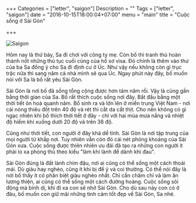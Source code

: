 +++
Categories = ["letter", "saigon"]
Description = ""
Tags = ["letter", "saigon"]
date = "2016-10-15T18:00:04+07:00"
menu = "main"
title = "Cuộc sống ở Sài Gòn"

+++

![Saigon](/img/saigon.jpg)

Hôm nay là thứ bảy, Sa đi chơi với công ty mẹ. Còn bố thì tranh thủ hoàn thành nốt những thủ tục cuối cùng của hồ sơ visa. Đó chính là thêm vào thư của ba Sa đồng ý cho Sa đi định cư ở Úc. Như vậy nếu không còn gì trục trặc nữa thì sang năm cả nhà mình sẽ qua Úc. Ngay phút này đây, bố muốn nói với Sa là bố rất yêu Sài Gòn.

Sài Gòn là nơi bố đã sống tổng cộng được hơn tám năm rồi. Vậy là cũng gần bằng thời gian của Sa. Bố rất thích cuộc sống nơi đây. Bắt đầu bằng một thời tiết ôn hoà quanh năm. Bố sinh ra và lớn lên ở miền trung Việt Nam - nơi cái nóng thiêu đốt trên 40 độ và rét thì cắt da cắt thịt. Cho nên không có gì ngạc nhiên khi bố thích thời tiết ở đây - chỉ với hai mùa mưa nắng và nhiệt độ hiếm khi xuống dưới 20 độ và trên 36 độ.

Cũng như thời tiết, con người ở đây khá dể tính. Sài Gòn là nơi tập trung của mọi người từ khắp nơi. Tuy nhiên vẫn còn đó cái nét phóng khoáng của Sài Gòn xưa. Cuộc sống được thiên nhiên ưu đãi đã tạo ra những con người ít phải lo xa phòng thủ theo kiểu "làm khi lành để dành khi đau".

Sài Gòn đúng là đất lành chim đậu, nơi ai cũng có thể sống một cách thoải mái. Dù giàu hay nghèo, cũng ít khi bị để ý và coi thường. Có thể nói đây là nơi bố thấy ít có phân biệt giàu nghèo nhất. Chỉ cần chăm chỉ và làm ăn lương thiện, ai cũng có thể sống một cách đường hoàng. Cuộc sống sôi động mà bình dị, khi đi xa con sẽ nhớ Sài Gòn. Cho dù sau này con có ở đâu, bố muốn con giữ mãi những tình cảm tốt đẹp về Sài Gòn, Sa nhé.